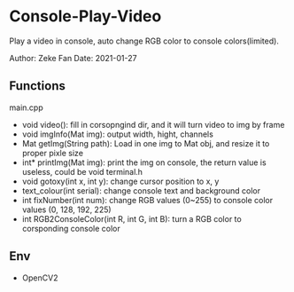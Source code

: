 # Console-Play-Video
Play a video in console, auto change RGB color to console colors(limited).

Author: Zeke Fan
Date: 2021-01-27

## Functions

main.cpp
 - void video(): fill in corsopngind dir, and it will turn video to img by frame
 - void imgInfo(Mat img): output width, hight, channels
 - Mat getImg(String path): Load in one img to Mat obj, and resize it to proper pixle size
 - int* printImg(Mat img): print the img on console, the return value is useless, could be void
terminal.h
 - void gotoxy(int x, int y): change cursor position to x, y
 - text_colour(int serial): change console text and background color
 - int fixNumber(int num): change RGB values (0~255) to console color values (0, 128, 192, 225)
 - int RGB2ConsoleColor(int R, int G, int B): turn a RGB color to corsponding console color

## Env
 - OpenCV2
